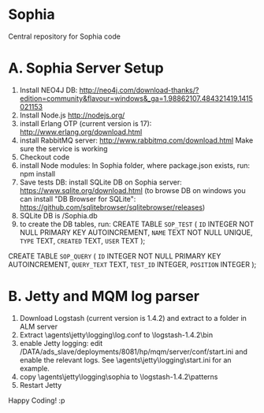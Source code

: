 Sophia
====

Central repository for Sophia code

A. Sophia Server Setup
====
1. Install NEO4J DB:
http://neo4j.com/download-thanks/?edition=community&flavour=windows&_ga=1.98862107.484321419.1415021153
2. Install Node.js
http://nodejs.org/
3. install Erlang OTP (current version is 17):
http://www.erlang.org/download.html
4. install RabbitMQ server:
http://www.rabbitmq.com/download.html
Make sure the service is working
5. Checkout code
6. install Node modules:
In Sophia folder, where package.json exists, run: npm install
7. Save tests DB: install SQLite DB on Sophia server: https://www.sqlite.org/download.html
(to browse DB on windows you can install "DB Browser for SQLite": https://github.com/sqlitebrowser/sqlitebrowser/releases)
8. SQLite DB is <Sophia root floder>/Sophia.db
9. to create the DB tables, run:
CREATE TABLE `SOP_TEST` (
	`ID`	INTEGER NOT NULL PRIMARY KEY AUTOINCREMENT,
	`NAME`	TEXT NOT NULL UNIQUE,
	`TYPE`	TEXT,
	`CREATED`	TEXT,
	`USER`	TEXT
);

CREATE TABLE `SOP_QUERY` (
	`ID`	INTEGER NOT NULL PRIMARY KEY AUTOINCREMENT,
	`QUERY_TEXT`	TEXT,
	`TEST_ID`	INTEGER,
	`POSITION`	INTEGER
);
 

B. Jetty and MQM log parser
====
1. Download Logstash (current version is 1.4.2) and extract to a folder in ALM server
2. Extract <Sophia>\agents\jetty\logging\log.conf to \logstash-1.4.2\bin
3. enable Jetty logging: edit /DATA/ads_slave/deployments/8081/hp/mqm/server/conf/start.ini and enable the relevant logs.
	See <Sophia>\agents\jetty\logging\start.ini for an example. 
4. copy <Sophia>\agents\jetty\logging\sophia to \logstash-1.4.2\patterns
5. Restart Jetty


Happy Coding! :p